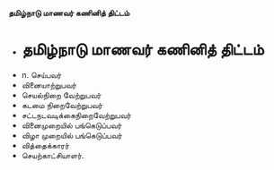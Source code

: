 **தமிழ்நாடு மாணவர் கணினித் திட்டம்**
- # தமிழ்நாடு மாணவர் கணினித் திட்டம்
- n. செய்பவர்
- வினையாற்றுபவர்
- செயல்நிறை வேற்றுபவர்
- கடமை நிறைவேற்றுபவர்
- சட்டநடவடிக்கைநிறைவேற்றுபவர்
- வினைமுறையில் பங்கெடுப்பவர்
- விழா முறையில் பங்கெடுப்பவர்
- வித்தைக்காரர்
- செயற்காட்சியாளர்.

